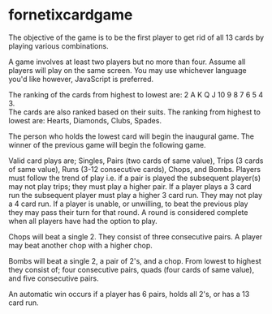# fornetixcardgame
The objective of the game is to be the first player to get rid of all 13 cards by playing various combinations.
 
A game involves at least two players but no more than four.
Assume all players will play on the same screen.
You may use whichever language you'd like however, JavaScript is preferred.
 
The ranking of the cards from highest to lowest are: 2 A K Q J 10 9 8 7 6 5 4 3.  
The cards are also ranked based on their suits. 
The ranking from highest to lowest are: Hearts, Diamonds, Clubs, Spades.
 
The person who holds the lowest card will begin the inaugural game.
The winner of the previous game will begin the following game.
 
Valid card plays are; Singles, Pairs (two cards of same value), Trips (3 cards of same value), Runs (3-12 consecutive cards), Chops, and Bombs.
Players must follow the trend of play i.e. if a pair is played the subsequent player(s) may not play trips; they must play a higher pair.
If a player plays a 3 card run the subsequent player must play a higher 3 card run. They may not play a 4 card run.
If a player is unable, or unwilling, to beat the previous play they may pass their turn for that round.
A round is considered complete when all players have had the option to play.
 
Chops will beat a single 2.
They consist of three consecutive pairs. 
A player may beat another chop with a higher chop.
 
Bombs will beat a single 2, a pair of 2's, and a chop. 
From lowest to highest they consist of; four consecutive pairs, quads (four cards of same value), and five consecutive pairs. 
 
An automatic win occurs if a player has 6 pairs, holds all 2's, or has a 13 card run.
 
